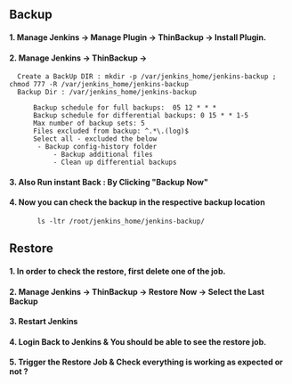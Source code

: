 ## Backup 

#### 1. Manage Jenkins -> Manage Plugin -> ThinBackup -> Install Plugin.
  
#### 2. Manage Jenkins -> ThinBackup -> 
      Create a BackUp DIR : mkdir -p /var/jenkins_home/jenkins-backup ; chmod 777 -R /var/jenkins_home/jenkins-backup
      Backup Dir : /var/jenkins_home/jenkins-backup
```	  
	  Backup schedule for full backups:  05 12 * * *
	  Backup schedule for differential backups: 0 15 * * 1-5
	  Max number of backup sets: 5
	  Files excluded from backup: ^.*\.(log)$
	  Select all - excluded the below
	   - Backup config-history folder
           - Backup additional files
           - Clean up differential backups
```

#### 3. Also Run instant Back : By Clicking "Backup Now" 

#### 4. Now you can check the backup in the respective backup location
```
       ls -ltr /root/jenkins_home/jenkins-backup/
```

## Restore 

#### 1. In order to check the restore, first delete one of the job. 

#### 2. Manage Jenkins -> ThinBackup -> Restore Now -> Select the Last Backup

#### 3. Restart Jenkins 

#### 4. Login Back to Jenkins & You should be able to see the restore job. 

#### 5. Trigger the Restore Job & Check everything is working as expected or not ? 
